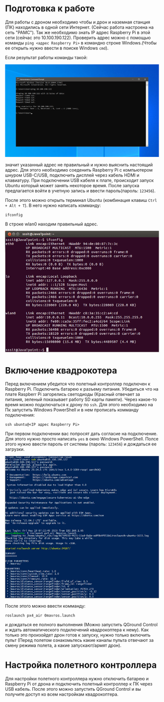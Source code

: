 # Подготовка к работе
Для работы с дроном необходимо чтобы и дрон и наземная станция (ПК) находились в одной сети Интернет. (Сейчас работа настроена на сеть "PAMC"). Так же необходимо знать IP адрес Raspberry Pi в этой сети (сейчас это 10.100.190.122).
Проверить адрес можно с помощью команды `ping <адрес Raspberry Pi>` в командно строке Windows.(Чтобы ее открыть нужно ввести в поиске Windows `cmd`).

Если результат работы команды такой:

![ping](./1.png)

значит указанный адрес не правильный и нужно выяснить настоящий адрес. Для этого необходимо соеденить Raspberry Pi с компьютером шнуром USB-C/USB, подключить дисплей через кабель HDMI и клавиатуру. При подключении USB кабеля к плате, происходит запуск Ubuntu который может занять некоторое время.
После запуска предлагается войти в учетную запись и ввести пароль(пароль: `123456`).

После этого можно открыть терминал Ubuntu (комбинация клавиш `Ctrl + Alt + T`). В него нужно написать комманду:
```
ifconfig
```

В строке wlan0 находим правильный адрес.

![ifconfig](./2.png)


# Включение квадрокотера

Перед включением убедится что полетный контроллер подключен к Raspberry Pi.
Подключить батарею к разъему питания. Убедиться что на плате Raspberr Pi загорелись светодиоды (Красный отвечает за питания, зеленый показывает работу SD карты памяти).
Через какое-то время можно подключаться к дрону по `ssh`. Для этого необходимо на Пк запустить Windows PowerShell и в нем прописать комманду подключения:

```
ssh ubuntu@<IP адрес Raspberry Pi>
```
При первом подключении вас попросят дать согласие на подключение. Для этого нужно просто написать `yes` в окно Windows PowerShell.
Полсе этого нужно ввести пароль от системы (пароль: `123456`) и дождаться ее загрузки.

![ifconfig](./3.png)

После этого можно ввести комманду: 
```
roslaunch px4_air 0mavros.launch
```

и дождаться ее полного выполнения (Можно запустить QGround Control и ждать автоматического подключений квадрокоптера к нему). Как только это произойдет дрон готов к запуску, нужно только включить пульт (Перед полетом ознакомьтесь какие каналы пульта отвечают за смену режима полета, а какие запускают/армят дрон). 

# Настройка полетного контроллера 

Для настройки полетного контроллера нужно отключить батарею и Raspberry Pi от дрона и подключить полетный контроллер к ПК через USB кабель. После этого можно запустить QGround Control и вы получите доступ ко всем  настройкам квадрокоптера.


